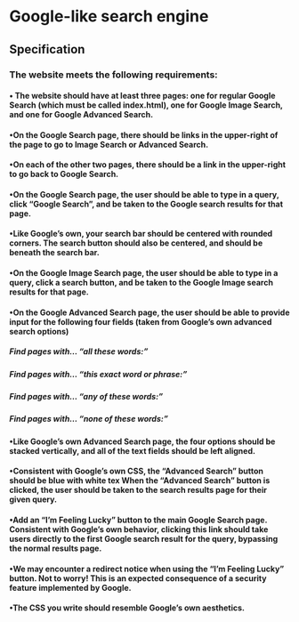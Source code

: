 # Google-like search engine
## Specification

### The website meets the following requirements:

  #### • The website should have at least three pages: one for regular Google Search (which must be called index.html), one for Google Image Search, and one for Google Advanced Search.
        
  #### •On the Google Search page, there should be links in the upper-right of the page to go to Image Search or Advanced Search. 
    
  #### •On each of the other two pages, there should be a link in the upper-right to go back to Google Search.
        
  #### •On the Google Search page, the user should be able to type in a query, click “Google Search”, and be taken to the Google search results for that page.
        
  #### •Like Google’s own, your search bar should be centered with rounded corners. The search button should also be centered, and should be beneath the search bar.
    
  #### •On the Google Image Search page, the user should be able to type in a query, click a search button, and be taken to the Google Image search results for that page.
    
  #### •On the Google Advanced Search page, the user should be able to provide input for the following four fields (taken from Google’s own advanced search options)
   ##### Find pages with… “all these words:”
   ##### Find pages with… “this exact word or phrase:”
   ##### Find pages with… “any of these words:”
   ##### Find pages with… “none of these words:”
    
  #### •Like Google’s own Advanced Search page, the four options should be stacked vertically, and all of the text fields should be left aligned.
    
  #### •Consistent with Google’s own CSS, the “Advanced Search” button should be blue with white tex When the “Advanced Search” button is clicked, the user should be  taken to the search results page for their given query.
    
  #### •Add an “I’m Feeling Lucky” button to the main Google Search page. Consistent with Google’s own behavior, clicking this link should take users directly to the first Google search result for the query, bypassing the normal results page.
    
  #### •We may encounter a redirect notice when using the “I’m Feeling Lucky” button. Not to worry! This is an expected consequence of a security feature implemented by Google.
    
  #### •The CSS you write should resemble Google’s own aesthetics.
